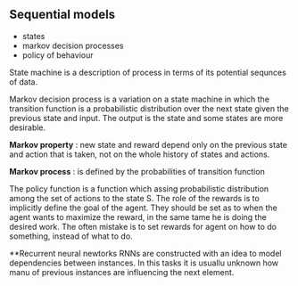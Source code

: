 ## Sequential models

- states
- markov decision processes
- policy of behaviour

State machine is a description of process in terms of its potential sequnces of data.

Markov decision process is a variation on a state machine in which the transition function is a probabilistic distribution over the next state given the previous state and input. The output is the state and some states are more desirable. 

**Markov property** : new state and reward depend only on the previous state and action that is taken, not on the whole history of states and actions.

**Markov process** : is defined by the probabilities of transition function 

The policy function is a function which assing probabilistic distribution among the set of actions to the state S. The role of the rewards is to implicitly define the goal of the agent. They should be set as to when the agent wants to maximize the reward, in the same tame he is doing the desired work. The often mistake is to set rewards for agent on how to do something, instead of what to do. 

**Recurrent neural newtorks
 RNNs are constructed with an idea to model dependencies between instances. In this tasks it is usuallu unknown how manu of previous instances are influencing the next element. 
